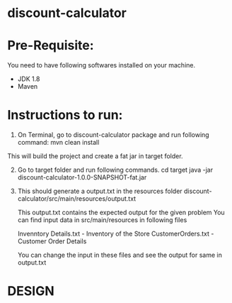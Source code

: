 # discount-calculator

# Pre-Requisite:
You need to have following softwares installed on your machine.
- JDK 1.8 
- Maven

# Instructions to run:

1. On Terminal, go to discount-calculator package and run following command:
   mvn clean install
 
  This will build the project and create a fat jar in target folder.
  
2. Go to target folder and run following commands.
   cd target
   java -jar discount-calculator-1.0.0-SNAPSHOT-fat.jar
   
3. This should generate a output.txt in the resources folder
   discount-calculator/src/main/resources/output.txt
   
   This output.txt contains the expected output for the given problem
   You can find input data in src/main/resources in following files
   
   Invenntory Details.txt - Inventory of the Store
   CustomerOrders.txt - Customer Order Details
   
   You can change the input in these files and see the output for same in output.txt
   
   
   
# DESIGN
   
   
